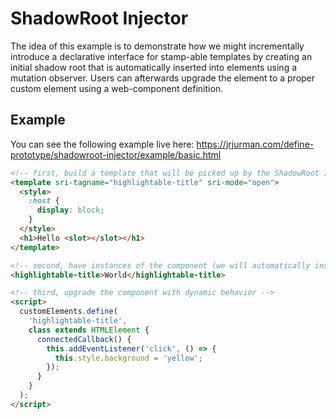 # ShadowRoot Injector

The idea of this example is to demonstrate how we might incrementally introduce a declarative interface for stamp-able
templates by creating an initial shadow root that is automatically inserted into elements using a mutation observer.
Users can afterwards upgrade the element to a proper custom element using a web-component definition.

## Example

You can see the following example live here:
https://jrjurman.com/define-prototype/shadowroot-injector/example/basic.html

```html
<!-- first, build a template that will be picked up by the ShadowRoot Injector -->
<template sri-tagname="highlightable-title" sri-mode="open">
  <style>
    :host {
      display: block;
    }
  </style>
  <h1>Hello <slot></slot></h1>
</template>

<!-- second, have instances of the component (we will automatically insert a shadow root) -->
<highlightable-title>World</highlightable-title>

<!-- third, upgrade the component with dynamic behavior -->
<script>
  customElements.define(
    'highlightable-title',
    class extends HTMLElement {
      connectedCallback() {
        this.addEventListener('click', () => {
          this.style.background = 'yellow';
        });
      }
    }
  );
</script>
```
